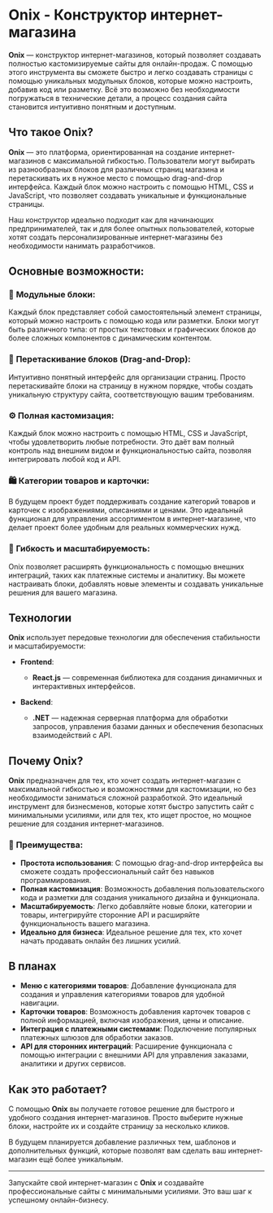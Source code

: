# Onix - Конструктор интернет-магазина

**Onix** — конструктор интернет-магазинов, который позволяет создавать полностью кастомизируемые сайты для онлайн-продаж. С помощью этого инструмента вы сможете быстро и легко создавать страницы с помощью уникальных модульных блоков, которые можно настроить, добавив код или разметку. Всё это возможно без необходимости погружаться в технические детали, а процесс создания сайта становится интуитивно понятным и доступным.

## Что такое Onix?

**Onix** — это платформа, ориентированная на создание интернет-магазинов с максимальной гибкостью. Пользователи могут выбирать из разнообразных блоков для различных страниц магазина и перетаскивать их в нужное место с помощью drag-and-drop интерфейса. Каждый блок можно настроить с помощью HTML, CSS и JavaScript, что позволяет создавать уникальные и функциональные страницы. 

Наш конструктор идеально подходит как для начинающих предпринимателей, так и для более опытных пользователей, которые хотят создать персонализированные интернет-магазины без необходимости нанимать разработчиков.

## Основные возможности:

### 🧩 **Модульные блоки**:
Каждый блок представляет собой самостоятельный элемент страницы, который можно настроить с помощью кода или разметки. Блоки могут быть различного типа: от простых текстовых и графических блоков до более сложных компонентов с динамическим контентом.

### 🔄 **Перетаскивание блоков (Drag-and-Drop)**:
Интуитивно понятный интерфейс для организации страниц. Просто перетаскивайте блоки на страницу в нужном порядке, чтобы создать уникальную структуру сайта, соответствующую вашим требованиям.

### ⚙️ **Полная кастомизация**:
Каждый блок можно настроить с помощью HTML, CSS и JavaScript, чтобы удовлетворить любые потребности. Это даёт вам полный контроль над внешним видом и функциональностью сайта, позволяя интегрировать любой код и API.

### 🛍️ **Категории товаров и карточки**:
В будущем проект будет поддерживать создание категорий товаров и карточек с изображениями, описаниями и ценами. Это идеальный функционал для управления ассортиментом в интернет-магазине, что делает проект более удобным для реальных коммерческих нужд.

### 🚀 **Гибкость и масштабируемость**:
Onix позволяет расширять функциональность с помощью внешних интеграций, таких как платежные системы и аналитику. Вы можете настраивать блоки, добавлять новые элементы и создавать уникальные решения для вашего магазина.

## Технологии

**Onix** использует передовые технологии для обеспечения стабильности и масштабируемости:

- **Frontend**:  
  - **React.js** — современная библиотека для создания динамичных и интерактивных интерфейсов.

- **Backend**:  
  - **.NET** — надежная серверная платформа для обработки запросов, управления базами данных и обеспечения безопасных взаимодействий с API.

## Почему Onix?

**Onix** предназначен для тех, кто хочет создать интернет-магазин с максимальной гибкостью и возможностями для кастомизации, но без необходимости заниматься сложной разработкой. Это идеальный инструмент для бизнесменов, которые хотят быстро запустить сайт с минимальными усилиями, или для тех, кто ищет простое, но мощное решение для создания интернет-магазинов.

### 🚀 **Преимущества**:

- **Простота использования**: С помощью drag-and-drop интерфейса вы сможете создать профессиональный сайт без навыков программирования.
- **Полная кастомизация**: Возможность добавления пользовательского кода и разметки для создания уникального дизайна и функционала.
- **Масштабируемость**: Легко добавляйте новые блоки, категории и товары, интегрируйте сторонние API и расширяйте функциональность вашего магазина.
- **Идеально для бизнеса**: Идеальное решение для тех, кто хочет начать продавать онлайн без лишних усилий.

## В планах

- **Меню с категориями товаров**: Добавление функционала для создания и управления категориями товаров для удобной навигации.
- **Карточки товаров**: Возможность добавления карточек товаров с полной информацией, включая изображения, цены и описание.
- **Интеграция с платежными системами**: Подключение популярных платежных шлюзов для обработки заказов.
- **API для сторонних интеграций**: Расширение функционала с помощью интеграции с внешними API для управления заказами, аналитики и других сервисов.

## Как это работает?

С помощью **Onix** вы получаете готовое решение для быстрого и удобного создания интернет-магазинов. Просто выберите нужные блоки, настройте их и создайте страницу за несколько кликов.

В будущем планируется добавление различных тем, шаблонов и дополнительных функций, которые позволят вам сделать ваш интернет-магазин ещё более уникальным.

---

Запускайте свой интернет-магазин с **Onix** и создавайте профессиональные сайты с минимальными усилиями. Это ваш шаг к успешному онлайн-бизнесу.
